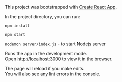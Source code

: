 This project was bootstrapped with [Create React App](https://github.com/facebook/create-react-app).

In the project directory, you can run:

`npm install`

`npm start`

`nodemon server/index.js` - to start Nodejs server

Runs the app in the development mode.<br>
Open [http://localhost:3000](http://localhost:3000) to view it in the browser.

The page will reload if you make edits.<br>
You will also see any lint errors in the console.



